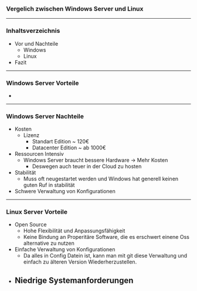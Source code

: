 ### Vergelich zwischen Windows Server und Linux 

---
### Inhaltsverzeichnis

- Vor und Nachteile
	- Windows
	- Linux
- Fazit
---

### Windows Server Vorteile

- 
---
### Windows Server Nachteile
- Kosten 
	- Lizenz
		- Standart Edition ~ 120€
		- Datacenter Edition ~ ab 1000€ 
- Ressourcen Intensiv
	- Windows Server braucht bessere Hardware → Mehr Kosten
		- Deswegen auch teuer in der Cloud zu hosten
- Stabilität
	- Muss oft neugestartet werden und Windows hat generell keinen guten Ruf in stabilität
-	Schwere Verwaltung von Konfigurationen
---
### Linux Server Vorteile
- Open Source
	- Hohe Flexibilität und Anpassungsfähigkeit
	- Keine Bindung an Properitäre Software, die es erschwert einene Oss alternative zu nutzen
- Einfache Verwaltung von Konfigurationen
	- Da alles in Config Datein ist, kann man mit git diese Verwaltung und einfach zu älteren Version Wiederherzustellen. 
- Niedrige Systemanforderungen
	- 